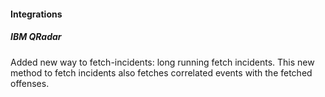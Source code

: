 
#### Integrations
##### IBM QRadar
Added new way to fetch-incidents: long running fetch incidents. This new method to fetch incidents also fetches correlated events with the fetched offenses.
